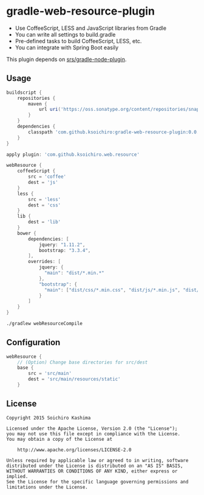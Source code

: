 # gradle-web-resource-plugin

* Use CoffeeScript, LESS and JavaScript libraries from Gradle
* You can write all settings to build.gradle
* Pre-defined tasks to build CoffeeScript, LESS, etc.
* You can integrate with Spring Boot easily

This plugin depends on [srs/gradle-node-plugin](https://github.com/srs/gradle-node-plugin).

## Usage

```gradle
buildscript {
    repositories {
        maven {
            url uri('https://oss.sonatype.org/content/repositories/snapshots/')
        }
    }
    dependencies {
        classpath 'com.github.ksoichiro:gradle-web-resource-plugin:0.0.1-SNAPSHOT'
    }
}

apply plugin: 'com.github.ksoichiro.web.resource'

webResource {
    coffeeScript {
        src = 'coffee'
        dest = 'js'
    }
    less {
        src = 'less'
        dest = 'css'
    }
    lib {
        dest = 'lib'
    }
    bower {
        dependencies: [
            jquery: "1.11.2",
            bootstrap: "3.3.4",
        ],
        overrides: [
            jquery: {
              "main": "dist/*.min.*"
            },
            "bootstrap": {
              "main": ["dist/css/*.min.css", "dist/js/*.min.js", "dist/fonts/*"]
            }
        ]
    }
}
```

```sh
./gradlew webResourceCompile
```

## Configuration

```gradle
webResource {
    // (Option) Change base directories for src/dest
    base {
        src = 'src/main'
        dest = 'src/main/resources/static'
    }
```

## License

    Copyright 2015 Soichiro Kashima

    Licensed under the Apache License, Version 2.0 (the "License");
    you may not use this file except in compliance with the License.
    You may obtain a copy of the License at

        http://www.apache.org/licenses/LICENSE-2.0

    Unless required by applicable law or agreed to in writing, software
    distributed under the License is distributed on an "AS IS" BASIS,
    WITHOUT WARRANTIES OR CONDITIONS OF ANY KIND, either express or implied.
    See the License for the specific language governing permissions and
    limitations under the License.
